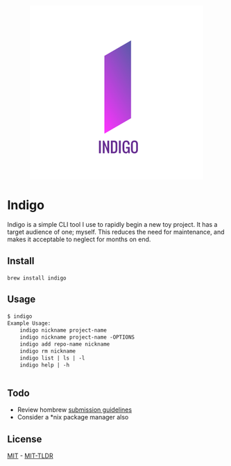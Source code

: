 <p align="center">
  <img src="./logo.png">
</p>

# Indigo


Indigo is a simple CLI tool I use to rapidly begin a new toy project. It has a target audience of one; myself. This reduces the need for maintenance, and makes it acceptable to neglect for months on end. 

## Install

```
brew install indigo
```
## Usage

```
$ indigo
Example Usage:
	indigo nickname project-name
	indigo nickname project-name -OPTIONS
	indigo add repo-name nickname
	indigo rm nickname
	indigo list | ls | -l	
	indigo help | -h
	
```

## Todo

- Review hombrew [submission guidelines][brew]
- Consider a *nix package manager also

## License

[MIT][mit] - [MIT-TLDR][mit-tldr]


[brew]: https://github.com/Homebrew/brew/blob/master/docs/Formula-Cookbook.md
[mit]: ./LICENSE
[mit-tldr]: https://tldrlegal.com/license/mit-license
